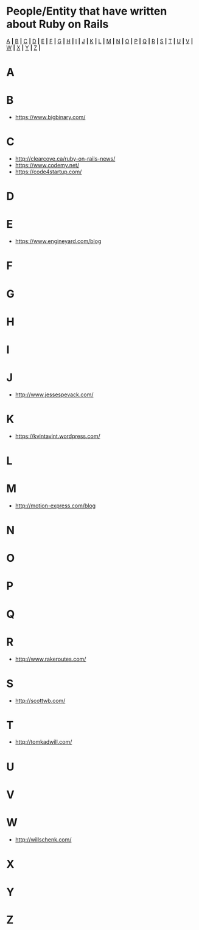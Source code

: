 # People/Entity that have written about Ruby on Rails

[A](#a) **|**
[B](#b) **|**
[C](#c) **|**
[D](#d) **|**
[E](#e) **|**
[F](#f) **|**
[G](#g) **|**
[H](#h) **|**
[I](#i) **|**
[J](#j) **|**
[K](#k) **|**
[L](#l) **|**
[M](#m) **|**
[N](#n) **|**
[O](#o) **|**
[P](#p) **|**
[Q](#q) **|**
[R](#r) **|**
[S](#s) **|**
[T](#t) **|**
[U](#u) **|**
[V](#v) **|**
[W](#w) **|**
[X](#x) **|**
[Y](#y) **|**
[Z](#z) **|**

# A

# B

* https://www.bigbinary.com/

# C

* http://clearcove.ca/ruby-on-rails-news/
* https://www.codemy.net/
* https://code4startup.com/

# D

# E

* https://www.engineyard.com/blog

# F

# G

# H

# I

# J

* http://www.jessespevack.com/

# K

* https://kvintavint.wordpress.com/

# L

# M

* http://motion-express.com/blog

# N

# O

# P

# Q

# R

* http://www.rakeroutes.com/

# S

* http://scottwb.com/


# T

* http://tomkadwill.com/

# U

# V

# W

* http://willschenk.com/

# X

# Y

# Z
